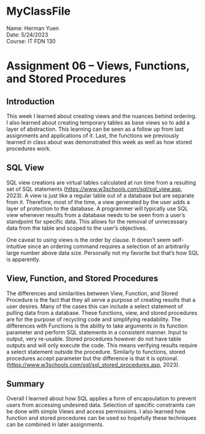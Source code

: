 # MyClassFile
Name: Herman Yuen <br>
Date: 5/24/2023 <br>
Course: IT FDN 130 <br>

# Assignment 06 – Views, Functions, and Stored Procedures
## Introduction
This week I learned about creating views and the nuances behind ordering. I also learned about creating temporary tables as base views so to add a layer of abstraction. This learning can be seen as a follow up from last assignments and applications of it. Last, the functions we previously learned in class about was demonstrated this week as well as how stored procedures work.

## SQL View
SQL view creations are virtual tables calculated at run time from a resulting set of SQL statements (https://www.w3schools.com/sql/sql_view.asp, 2023). A view is just like a regular table out of a database but are separate from it. Therefore, most of the time, a view generated by the user adds a layer of protection to the database. A programmer will typically use SQL view whenever results from a database needs to be seen from a user’s standpoint for specific data. This allows for the removal of unnecessary data from the table and scoped to the user’s objectives. 

One caveat to using views is the order by clause. It doesn’t seem self-intuitive since an ordering command requires a selection of an arbitrarily large number above data size. Personally not my favorite but that’s how SQL is apparently.

## View, Function, and Stored Procedures
The differences and similarities between View, Function, and Stored Procedure is the fact that they all serve a purpose of creating results that a user desires. Many of the cases this can include a select statement of pulling data from a database. These functions, view, and stored procedures are for the purpose of recycling code and simplifying readability. The differences with Functions is the ability to take arguments in its function parameter and perform SQL statements in a consistent manner. Input to output, very re-usable. Stored procedures however do not have table outputs and will only execute the code. This means verifying results require a select statement outside the procedure. Similarly to functions, stored procedures accept parameter but the difference is that it is optional. (https://www.w3schools.com/sql/sql_stored_procedures.asp, 2023).

## Summary
Overall I learned about how SQL applies a form of encapsulation to prevent users from accessing undesired data. Selection of specific constraints can be done with simple Views and access permissions. I also learned how function and stored procedures can be used so hopefully these techniques can be combined in later assignments.
